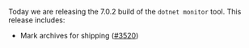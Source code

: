 Today we are releasing the 7.0.2 build of the `dotnet monitor` tool. This release includes:

- Mark archives for shipping ([#3520](https://github.com/dotnet/dotnet-monitor/pull/3520))